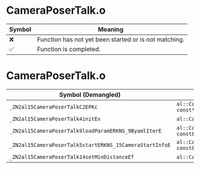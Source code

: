 # CameraPoserTalk.o
| Symbol | Meaning 
| ------------- | ------------- 
| :x: | Function has not yet been started or is not matching. 
| :white_check_mark: | Function is completed. 


# CameraPoserTalk.o
| Symbol (Demangled) | Symbol (Mangled) | Decompiled? |
| ------------- |  ------------- | ------------- |
| `_ZN2al15CameraPoserTalkC2EPKc` | `al::CameraPoserTalk::CameraPoserTalk(char const*)` | :white_check_mark: |
| `_ZN2al15CameraPoserTalk4initEv` | `al::CameraPoserTalk::init(void)` | :white_check_mark: |
| `_ZN2al15CameraPoserTalk9loadParamERKNS_9ByamlIterE` | `al::CameraPoserTalk::loadParam(al::ByamlIter const&)` | :white_check_mark: |
| `_ZN2al15CameraPoserTalk5startERKNS_15CameraStartInfoE` | `al::CameraPoserTalk::start(al::CameraStartInfo const&)` | :white_check_mark: |
| `_ZN2al15CameraPoserTalk14setMinDistanceEf` | `al::CameraPoserTalk::setMinDistance(float)` | :white_check_mark: |
